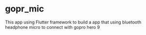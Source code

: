 # gopr_mic
This app using Flutter framework to build a app that using bluetooth headphone micro to connect with gopro hero 9
